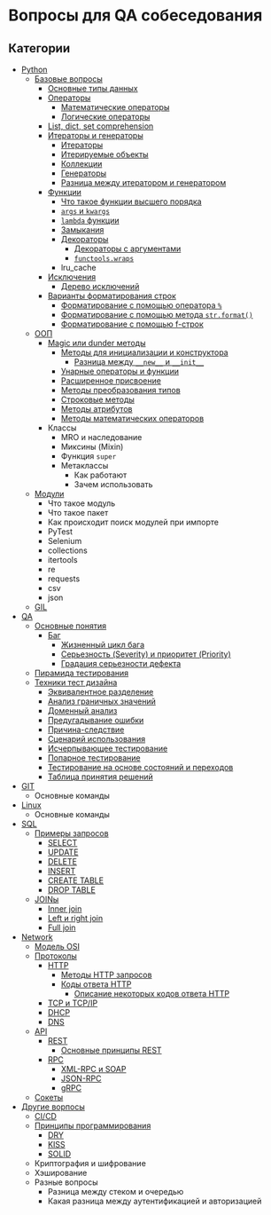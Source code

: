 # Вопросы для QA собеседования

## Категории
* [Python](/Python)
  * [Базовые вопросы](/Python/Базовые%20вопросы.md)
    * [Основные типы данных](/Python/Базовые%20вопросы.md/#основные-типы-данных)
    * [Операторы](/Python/Базовые%20вопросы.md/#операторы)
      * [Математические операторы](/Python/Базовые%20вопросы.md/#математические-операторы)
      * [Логические операторы](/Python/Базовые%20вопросы.md/#логические-операторы)
    * [List, dict, set comprehension](/Python/Базовые%20вопросы.md/list-dict-set-comprehension)
    * [Итераторы и генераторы](/Python/Базовые%20вопросы.md/#итераторы-и-генераторы)
      * [Итераторы](/Python/Базовые%20вопросы.md/#итераторы)
      * [Итерируемые объекты](/Python/Базовые%20вопросы.md/#итерируемые-объекты)
      * [Коллекции](/Python/Базовые%20вопросы.md/#коллекции)
      * [Генераторы](/Python/Базовые%20вопросы.md/#генераторы)
      * [Разница между итератором и генератором](/Python/Базовые%20вопросы.md/#разница-между-итератором-и-генератором)
    * [Функции](/Python/Базовые%20вопросы.md/#функции)
      * [Что такое функции высшего порядка](/Python/Базовые%20вопросы.md/#что-такое-функции-высшего-порядка)
      * [`args` и `kwargs`](/Python/Базовые%20вопросы.md/#args-и-kwargs)
      * [`lambda` функции](/Python/Базовые%20вопросы.md/#lambda-функции)
      * [Замыкания](/Python/Базовые%20вопросы.md/#замыкания)
      * [Декораторы](/Python/Базовые%20вопросы.md/#декораторы)
        * [Декораторы с аргументами](/Python/Базовые%20вопросы.md/#декораторы-с-аргументами)
        * [`functools.wraps`](/Python/Базовые%20вопросы.md/#functoolswraps)
      * lru_cache
    * [Исключения](/Python/Базовые%20вопросы.md/#исключения)
      * [Дерево исключений](/Python/Базовые%20вопросы.md/#дерево-исключений)
    * [Варианты форматирования строк](/Python/Базовые%20вопросы.md/#варианты-форматирования-строк)
      * [Форматирование с помощью оператора `%`](/Python/Базовые%20вопросы.md/#форматирование-с-помощью-оператора-)
      * [Форматирование с помощью метода `str.format()`](/Python/Базовые%20вопросы.md/#форматирование-с-помощью-метода-strformat)
      * [Форматирование с помощью f-строк](/Python/Базовые%20вопросы.md/#форматирование-с-помощью-f-строк)
  * [ООП](/Python/ООП.md)
    * [Magic или dunder методы](/Python/ООП.md/#magic-или-dunder-методы)
      * [Методы для инициализации и конструктора](/Python/ООП.md/#методы-для-инициализации-и-конструктора)
        * [Разница между `__new__` и `__init__`](/Python/ООП.md/#разница-между-__new__-и-__init__)
      * [Унарные операторы и функции](/Python/ООП.md/#унарные-операторы-и-функции)
      * [Расширенное присвоение](/Python/ООП.md/#расширенное-присвоение)
      * [Методы преобразования типов](/Python/ООП.md/#методы-преобразования-типов)
      * [Строковые методы](/Python/ООП.md/#строковые-методы)
      * [Методы атрибутов](/Python/ООП.md/#методы-атрибутов)
      * [Методы математических операторов](/Python/ООП.md/#методы-математических-операторов)
    * Классы
      * MRO и наследование
      * Миксины (Mixin)
      * Функция `super`
      * Метаклассы
        * Как работают
        * Зачем использовать
  * [Модули](/Python/Модули.md)
    * Что такое модуль
    * Что такое пакет
    * Как происходит поиск модулей при импорте
    * PyTest
    * Selenium
    * collections
    * itertools
    * re
    * requests
    * csv
    * json
  * [GIL](/Python/GIL.md)
* [QA](/QA.md)
  * [Основные понятия](/QA.md/#основные-понятия)
    * [Баг](/QA.md/#баг)
      * [Жизненный цикл бага](/QA.md/#жизненный-цикл-бага)
      * [Серьезность (Severity) и приоритет (Priority)](/QA.md/#серьезность-severity-и-приоритет-priority)
      * [Градация серьезности дефекта](/QA.md/#градация-серьезности-дефекта)
  * [Пирамида тестирования](/QA.md/#пирамида-тестирования)
  * [Техники тест дизайна](/QA.md/#техники-тест-дизайна)
    * [Эквивалентное разделение](/QA.md/#эквивалентное-разделение)
    * [Анализ граничных значений](/QA.md/#анализ-граничных-значений)
    * [Доменный анализ](/QA.md/#доменный-анализ)
    * [Предугадывание ошибки](/QA.md/#предугадывание-ошибки)
    * [Причина-следствие](/QA.md/#причина-следствие)
    * [Сценарий использования](/QA.md/#сценарий-использования)
    * [Исчерпывающее тестирование](/QA.md/#исчерпывающее-тестирование)
    * [Попарное тестирование](/QA.md/#попарное-тестирование)
    * [Тестирование на основе состояний и переходов](/QA.md/#тестирование-на-основе-состояний-и-переходов)
    * [Таблица принятия решений](/QA.md/#таблица-принятия-решений)
* [GIT](/GIT.md)
  * Основные команды
* [Linux](/Linux.md)
  * Основные команды
* [SQL](/SQL.md)
  * [Примеры запросов](/SQL.md/#примеры-запросов)
    * [SELECT](/SQL.md/#select)
    * [UPDATE](/SQL.md/#update)
    * [DELETE](/SQL.md/#delete)
    * [INSERT](/SQL.md/#insert)
    * [CREATE TABLE](/SQL.md/#create-table)
    * [DROP TABLE](/SQL.md/#drop-table)
  * [JOINы](/SQL.md/#joinы)
    * [Inner join](/SQL.md/#inner-join)
    * [Left и right join](/SQL.md/#left-и-right-join)
    * [Full join](/SQL.md/#full-join)
* [Network](/Network.md)
  * [Модель OSI](/Network.md/#модель-osi)
  * [Протоколы](/Network.md/#протоколы)
    * [HTTP](/Network.md/#http)
      * [Методы HTTP запросов](/Network.md/#методы-http-запросов)
      * [Коды ответа HTTP](/Network.md/#коды-ответа-http)
        * [Описание некоторых кодов ответа HTTP](/Network.md/#описание-некоторых-кодов-ответа-http)
    * [TCP и TCP/IP](/Network.md/#tcp-и-tcpip)
    * [DHCP](/Network.md/#dhcp)
    * [DNS](/Network.md/#dns)
  * [API](/Network.md/#api)
    * [REST](/Network.md/#rest)
      * [Основные принципы REST](/Network.md/#основные-принципы-rest)
    * [RPC](/Network.md/#rpc)
      * [XML-RPC и SOAP](/Network.md/#xml-rpc-и-soap)
      * [JSON-RPC](/Network.md/#json-rpc)
      * [gRPC](/Network.md/#grpc)
  * [Сокеты](/Network.md/#сокеты)
* [Другие ворпосы](/Other.md)
  * [CI/CD](/Other.md/#cicd)
  * [Принципы программирования](/Other.md/#принципы-программирования)
    * [DRY](/Other.md/#dry)
    * [KISS](/Other.md/kiss)
    * [SOLID](/Other.md/#solid)
  * Криптография и шифрование
  * Хэширование
  * Разные вопросы
    * Разница между стеком и очередью
    * Какая разница между аутентификацией и авторизацией
